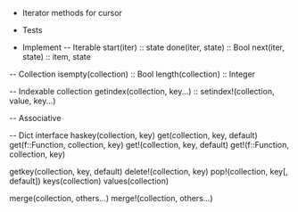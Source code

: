 - Iterator methods for cursor
- Tests

- Implement
-- Iterable
start(iter) :: state
done(iter, state) :: Bool
next(iter, state) :: item, state

-- Collection
isempty(collection) :: Bool
length(collection) :: Integer

-- Indexable collection
getindex(collection, key...) ::
setindex!(collection, value, key...)

-- Associative

-- Dict interface
haskey(collection, key)
get(collection, key, default)
get(f::Function, collection, key)
get!(collection, key, default)
get!(f::Function, collection, key)

getkey(collection, key, default)
delete!(collection, key)
pop!(collection, key[, default])
keys(collection)
values(collection)

merge(collection, others...)
merge!(collection, others...)
